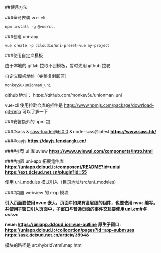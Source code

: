 <!--
 * @Author: ruixin
 * @Date: 2021-07-27 08:47:15
 * @LastEditors: ruixin
 * @LastEditTime: 2021-07-27 10:38:00
 * @Description:
-->

##使用方法

###全局安装 vue-cli

`npm install -g @vue/cli`

###创建 uni-app

`vue create -p dcloudio/uni-preset-vue my-project`

###使用自定义模板

由于本地的 gitlab 拉取不到模板，暂时先用 github 拉取

自定义模板地址（完整复制即可）

`monkeySu/unionman_uni`

github 地址： https://github.com/monkeySu/unionman_uni

vue-cli 使用拉取仓库的插件是 https://www.npmjs.com/package/download-git-repo 可以了解一下

###安装额外的 npm 包

####sass & sass-loader@6.0.0 & node-sass@latest
**https://www.sass.hk/**

####dayjs
**https://dayjs.fenxianglu.cn/**

####推荐 ui 库 uview
**https://www.uviewui.com/components/intro.html**

####内置 uni-app 拓展组件库
**https://uniapp.dcloud.io/component/README?id=uniui**
**https://ext.dcloud.net.cn/plugin?id=55**

使用 uni_modules 模式引入（目录地址/src/uni_modules)

####内置 webview 的 map 模块

**引入页面要使用 nvue 嵌入，页面中如果有高层级的组件，也要使用 nvue 编写。并使用子窗口引入页面中，子窗口与普通页面的事件交互要使用 uni.$emit 与uni.$on**

**nvue: https://uniapp.dcloud.io/nvue-outline**
**原生子窗口: https://uniapp.dcloud.io/collocation/pages?id=app-subnvues**
**https://ask.dcloud.net.cn/article/35948**

模块的路径是 src\hybrid\html\map.html
